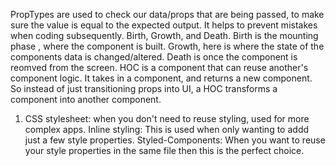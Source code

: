 PropTypes are used to check our data/props that are being passed, to make sure the value is equal to the expected output. It helps to prevent mistakes when coding subsequently.
Birth, Growth, and Death. Birth is the mounting phase , where the component is built. Growth, here is where the state of the components data is changed/altered. Death is once the component is reomved from the screen. 
HOC is a component that can reuse another's component logic. It takes in a component, and returns a new component. So instead of just transitioning props into UI, a HOC transforms a component into another component. 
1. CSS stylesheet: when you don't need to reuse styling, used for more complex apps. Inline styling: This is used when only wanting to addd just a few style properties. Styled-Components: When you want to reuse your style properties in the same file then this is the  perfect choice.